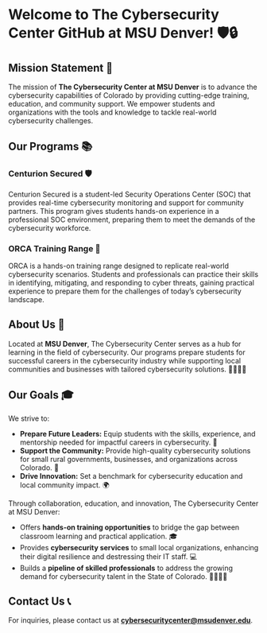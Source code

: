 # Welcome to The Cybersecurity Center GitHub at MSU Denver! 🛡️🔒

## Mission Statement 🎯

The mission of **The Cybersecurity Center at MSU Denver** is to advance the cybersecurity capabilities of Colorado by providing cutting-edge training, education, and community support. We empower students and organizations with the tools and knowledge to tackle real-world cybersecurity challenges.

## Our Programs 📚

### Centurion Secured 🛡️  
Centurion Secured is a student-led Security Operations Center (SOC) that provides real-time cybersecurity monitoring and support for community partners. This program gives students hands-on experience in a professional SOC environment, preparing them to meet the demands of the cybersecurity workforce.

### ORCA Training Range 🐳
ORCA is a hands-on training range designed to replicate real-world cybersecurity scenarios. Students and professionals can practice their skills in identifying, mitigating, and responding to cyber threats, gaining practical experience to prepare them for the challenges of today’s cybersecurity landscape.

## About Us 🌟

Located at **MSU Denver**, The Cybersecurity Center serves as a hub for learning in the field of cybersecurity. Our programs prepare students for successful careers in the cybersecurity industry while supporting local communities and businesses with tailored cybersecurity solutions. 🧑‍💻👩‍💻

## Our Goals 🎓
We strive to:

- **Prepare Future Leaders:** Equip students with the skills, experience, and mentorship needed for impactful careers in cybersecurity. 🚀
- **Support the Community:** Provide high-quality cybersecurity solutions for small rural governments, businesses, and organizations across Colorado. 🤝
- **Drive Innovation:** Set a benchmark for cybersecurity education and local community impact. 🌍

Through collaboration, education, and innovation, The Cybersecurity Center at MSU Denver:

- Offers **hands-on training opportunities** to bridge the gap between classroom learning and practical application. 🎓
- Provides **cybersecurity services** to small local organizations, enhancing their digital resilience and destressing their IT staff. 💻
- Builds a **pipeline of skilled professionals** to address the growing demand for cybersecurity talent in the State of Colorado. 🧑‍💼👩‍💼

## Contact Us 📞

For inquiries, please contact us at **cybersecuritycenter@msudenver.edu**.
